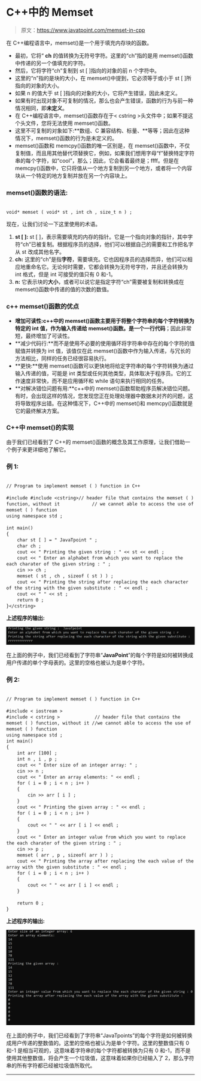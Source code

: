 # C++中的 Memset

> 原文：<https://www.javatpoint.com/memset-in-cpp>

在 C++编程语言中，memset()是一个用于填充内存块的函数。

*   最初，它将“ **ch** 的值转换为无符号字符。这里的“ch”指的是用 memset()函数中传递的另一个值填充的字符。
*   然后，它将字符“ch”复制到 st [ ]指向的对象的前 n 个字符中。
*   这里的“n”指的是块的大小，在 memset()中提到，它必须等于或小于 st [ ]所指向的对象的大小。
*   如果 n 的值大于 st [ ]指向的对象的大小，它将产生错误，因此未定义。
*   如果有时出现对象不可复制的情况，那么也会产生错误，函数的行为与前一种情况相同，即**未定义**。
*   在 C++编程语言中，memset()函数存在于< cstring >头文件中；如果不提这个头文件，您将无法使用 memset()函数。
*   这里不可复制的对象如下:**数组、C 兼容结构、标量、**等等；因此在这种情况下，memset()函数的行为是未定义的。
*   memset()函数和 memcpy()函数的唯一区别是，在 memset()函数中，不仅复制值，而且用其他替代项替换它，例如，如果我们想用字母“f”替换特定字符串的每个字符，如“cool”，那么；因此，它会看着最终是；ffff。但是在 memcpy()函数中，它只将值从一个地方复制到另一个地方，或者将一个内容块从一个特定的地方复制并放在另一个内容块上。

### memset()函数的语法:

```

void* memset ( void* st , int ch , size_t n ) ;

```

现在，让我们讨论一下这里使用的术语。

1.  **st [ ]:** st [ ]，表示需要填充的内存的指针。它是一个指向对象的指针，其中字符“ch”已被复制。根据程序员的选择，他们可以根据自己的需要和工作把名字从 st 改成其他名字。
2.  **ch:** 这里的“ch”是指**字符**，需要填充。它也因程序员的选择而异，他们可以相应地重命名它。无论何时需要，它都会转换为无符号字符，并且还会转换为 int 格式，但是 int 可接受的值只有 0 和-1。
3.  **n:** 它表示块的**大小**，或者可以说它是指定字符“ch”需要被复制和转换成在 memset()函数中传递的值的次数的数值。

### c++ memset()函数的优点

*   **增加可读性:**c++中的 memset()函数主要用于将整个字符串的每个字符转换为特定的 int 值，作为输入传递给 memset()函数。是一个**一行代码**；因此非常短，最终增加了可读性。
*   **减少代码行:**而不是使用不必要的使用循环将字符串中存在的每个字符的值赋值并转换为 int 值，该值仅在此 memset()函数中作为输入传递，与冗长的方法相比，同样的任务已经很容易执行。
*   **更快:**使用 memset()函数可以更快地将给定字符串的每个字符转换为通过输入传递的值，可能是 int 类型或任何其他类型，具体取决于程序员。它的工作速度非常快，而不是应用循环和 while 语句来执行相同的任务。
*   **对解决错位问题有用:**c++中的 memset()函数帮助程序员解决错位问题。有时，会出现这样的情况，您发现您正在处理处理器中数据未对齐的问题，这将导致程序出错。在这种情况下，C++中的 memset()和 memcpy()函数就是它的最终解决方案。

### C++中 memset()的实现

由于我们已经看到了 C++的 memset()函数的概念及其工作原理，让我们借助一个例子来更详细地了解它。

### 例 1:

```

// Program to implement memset ( ) function in C++

#include #include <cstring>// header file that contains the memset ( ) function, without it            // we cannot able to access the use of memset ( ) function
using namespace std ;

int main()
{
	char st [ ] = " JavaTpoint " ;
	char ch ;
	cout << " Printing the given string : " << st << endl ;
	cout << " Enter an alphabet from which you want to replace the each charater of the given string : " ;
	cin >> ch ;
	memset ( st , ch , sizeof ( st ) ) ;
	cout << " Printing the string after replacing the each character of the string with the given substitute : " << endl ;
	cout << " " << st ;
	return 0 ;
}</cstring> 
```

**上述程序的输出:**

![memset in C++](img/d142a576f100f0a75eeac327edf12c14.png)

在上面的例子中，我们已经看到了字符串“**JavaPoint**”的每个字符是如何被转换成用户传递的单个字母表的。这里的空格也被认为是单个字符。

### 例 2:

```

// Program to implement memset ( ) function in C++

#include < iostream >
#include < cstring >             // header file that contains the memset ( ) function, without it //we cannot able to access the use of memset ( ) function 
using namespace std ;
int main()
{
	int arr [100] ;
	int n , i , p ;
	cout << " Enter size of an integer array: " ; 
	cin >> n ;
	cout << " Enter an array elements: " << endl ;
	for ( i = 0 ; i < n ; i++ )
	{
		cin >> arr [ i ] ;
	}
	cout << " Printing the given array : " << endl ;
	for ( i = 0 ; i < n ; i++ )
	{
		cout << " " << arr [ i ] << endl ;
	}
	cout << " Enter an integer value from which you want to replace the each charater of the given string : " ;
	cin >> p ;
	memset ( arr , p , sizeof( arr ) ) ;
	cout << " Printing the array after replacing the each value of the array with the given substitute : " << endl ;
	for ( i = 0 ; i < n ; i++ )
	{
		cout << " " << arr [ i ] << endl ;
	}

	return 0 ;
}

```

**上述程序的输出:**

![memset in C++](img/4a600eab38de343a17567304313b61ed.png)

在上面的例子中，我们已经看到了字符串“JavaTpoints”的每个字符是如何被转换成用户传递的整数值的。这里的空格也被认为是单个字符。这里的整数值只有 0 和-1 是相当可观的，这意味着字符串的每个字符都被转换为只有 0 和-1，而不是使用其他整数值，将会产生一个垃圾值，这意味着如果你已经输入了 2，那么字符串的所有字符都已经被垃圾值所取代。

* * *